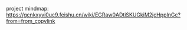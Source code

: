 project mindmap: https://gcnkxyvi0uc9.feishu.cn/wiki/EGRaw0ADtiSKUGkiM2jcHppInGc?from=from_copylink

